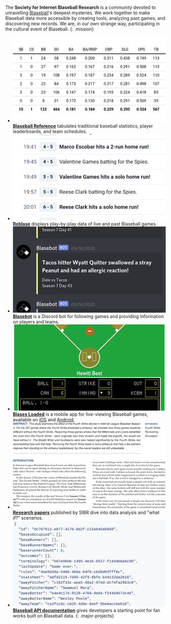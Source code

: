 ---
---

The **Society for Internet Blaseball Research** is a community devoted to unravelling [Blaseball](https://www.blaseball.com)'s deepest mysteries. We work together to make Blaseball data more accessible by creating tools, analyzing past games, and discovering new records. We are, in our own strange way, participating in the cultural event of Blaseball.
{: .mission}

* [![](/assets/reference.png)][reference]
  [**Blaseball Reference**][reference] tabulates traditional baseball statistics, player leaderboards, and team schedules.
* [![](/assets/reblase.png)][reblase]
  [**Reblase**][reblase] displays play-by-play data of live and past Blaseball games.
* [![](/assets/blasebot.png)][blasebot]
  [**Blasebot**][blasebot] is a Discord bot for following games and providing information on players and teams.
* [![](/assets/blases-loaded.png)][blases-loaded]
  [**Blases Loaded**][blases-loaded] is a mobile app for live-viewing Blaseball games, available on [iOS](https://apps.apple.com/us/app/id1529695719) and [Android](https://play.google.com/store/apps/details?id=com.raccoonfink.blobile).
* [![](/assets/research.png)][research]
  [**Research papers**][research] published by SIBR dive into data analysis and "what if?" scenarios.
* [![](/assets/api.png)][api]
  [**Blaseball API documentation**][api] gives developers a starting point for fan works built on Blaseball data.
{: .major-projects}

[reference]: https://blaseball-reference.com
[reblase]: https://reblase.sibr.dev
[blasebot]: https://github.com/BeeFox-sys/blasebot
[blases-loaded]: https://github.com/RangerRick/blobile
[research]: https://research.blaseball-reference.com
[api]: https://github.com/Society-for-Internet-Blaseball-Research/blaseball-api-spec
